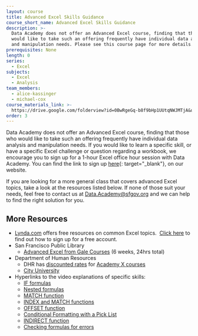 ```yaml
---
layout: course
title: Advanced Excel Skills Guidance
course_short_name: Advanced Excel Skills Guidance
description: >-
  Data Academy does not offer an Advanced Excel course, finding that those who
  would like to take such an offering frequently have individual data analysis
  and manipulation needs. Please see this course page for more details.
prerequisites: None
length: 0
series:
  - Excel
subjects:
  - Excel
  - Analysis
team_members:
  - alice-kassinger
  - michael-cox
course_materials_link: >-
  https://drive.google.com/folderview?id=0BwRgeGq-b8f9bHp1UUtqNWJMTjA&usp=sharing
order: 3
---
```


Data Academy does not offer an Advanced Excel course, finding that those who would like to take such an offering frequently have individual data analysis and manipulation needs. If you would like to learn a specific skill, or have a specific Excel challenge or question regarding a workbook, we encourage you to sign up for a 1-hour Excel office hour session with Data Academy. You can find the link to sign up [here](https://datasf.org/academy/excel-office-hours){: target="_blank"}, on our website.

If you are looking for a more general class that covers advanced Excel topics, take a look at the resources listed below. If none of those suit your needs, feel free to contact us at [Data.Academy@sfgov.org](mailto:Data.Academy@sfgov.org?subject=Advanced%20Excel%20Guidance) and we can help to find the right solution for you.

## More Resources

* [Lynda.com](https://www.lynda.com/) offers free resources on common Excel topics. &nbsp;[Click here](https://drive.google.com/file/d/0BwRgeGq-b8f9eVNXQU9BNEJJVHc/view?usp=sharing) to find out how to sign up for a free account.
* San Francisco Public Library
  * [Advanced Excel from Gale Courses](https://education.gale.com/l-sfpl/SearchResults.aspx?SearchTerms=Advanced+Excel)&nbsp;(6 weeks, 24hrs total)
* Department of Human Resources
  * DHR has&nbsp;[discounted rates](http://sfdhr.org/sites/default/files/FileCenter/Documents/20647-CCSF%20Rates%20-%20June%2012%202014.pdf) for [Academy X courses](https://www.academyx.com/schedule/san_francisco/)
  * [City University](http://sfdhr.org/city-university)
* Hyperlinks to the video explanations of specific skills:
  * [IF formulas](https://www.lynda.com/Excel-tutorials/logical-tests/431188/463312-4.html)
  * [Nested formulas](https://www.lynda.com/Excel-tutorials/Expanding-nested-statements/431188/463313-4.html)
  * [MATCH function](https://www.lynda.com/Excel-tutorials/Locating-data-MATCH-function/431188/463322-4.html)
  * [INDEX and MATCH functions](https://www.lynda.com/Excel-tutorials/Using-MATCH-INDEX-functions-together/431188/463324-4.html)
  * [OFFSET function](https://www.lynda.com/Excel-tutorials/Use-OFFSET-function-tabulating-moving-data/363001/511305-4.html)
  * [Conditional Formatting with a Pick List](https://www.lynda.com/Excel-tutorials/Creating-Variable-Conditional-Formatting-Rules/363001/447337-4.html)
  * [INDIRECT function](https://www.lynda.com/Excel-tutorials/Returning-references-INDIRECT-function/431188/463362-4.html)
  * [Checking formulas for errors](https://www.lynda.com/Excel-tutorials/Debugging-formulas-F9-key/431188/463300-4.html)